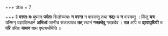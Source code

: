 +++
title = 7

+++
हे **मरुतः** **वः** युष्मान् **पर्वताः** शिलोच्चयाः **न** **वरन्त** न वारयन्तु तथा **नद्यः** च **न** वारयन्तु । किंतु **यत्र** यस्मिन् यज्ञादिस्थाने **अचिध्वं** जानीथ संकल्पयथ **तत्** स्थानं **गच्छथेदु** गच्छथैव । **उत** अपि च **द्यावापृथिवी** च **परि** परितः **याथन** याथ वृष्ट्यर्थमिति ॥